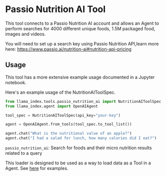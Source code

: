 # Passio Nutrition AI Tool

This tool connects to a Passio Nutrition AI account and allows an Agent to perform searches for 4000 different unique foods, 1.5M packaged food, images and videos.

You will need to set up a search key using Passio Nutrition API,learn more here: https://www.passio.ai/nutrition-ai#nutrition-api-pricing

## Usage

This tool has a more extensive example usage documented in a Jupyter notebook.

Here's an example usage of the NutritionAIToolSpec.

```python
from llama_index.tools.passio_nutrition_ai import NutritionAIToolSpec
from llama_index.agent import OpenAIAgent

tool_spec = NutritionAIToolSpec(api_key="your-key")

agent = OpenAIAgent.from_tools(tool_spec.to_tool_list())

agent.chat("What is the nutritional value of an apple?")
agent.chat("I had a salad for lunch, how many calories did I eat?")
```

`passio_nutrition_ai`: Search for foods and their micro nutrition results related to a query

This loader is designed to be used as a way to load data as a Tool in a Agent. See [here](https://github.com/emptycrown/llama-hub/tree/main) for examples.